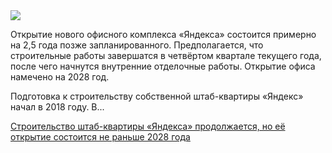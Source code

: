 <!--2025-06-28 12:48:42-->
<div class="yb">
  <div class="rss habr"><img src="https://habrastorage.org/getpro/habr/upload_files/0eb/65b/732/0eb65b732d4e06f03aaf574ff07b0bef.jpg" /><p>Открытие нового офисного комплекса «Яндекса» состоится примерно на 2,5 года позже запланированного. Предполагается, что строительные работы завершатся в четвёртом квартале текущего года, после чего начнутся внутренние отделочные работы. Открытие офиса намечено на 2028 год.</p><p>Подготовка к строительству собственной штаб-квартиры «Яндекс» начал в 2018 году. В... <p class="titl"><a href="https://habr.com/ru/news/922878/?utm_source=habrahabr&utm_medium=rss&utm_campaign=922878">Строительство штаб-квартиры «Яндекса» продолжается, но её открытие состоится не раньше 2028 года</a></p></div>
</div>
